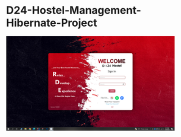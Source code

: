 # D24-Hostel-Management-Hibernate-Project

<img src="src/lk/ijse/hostelmanagement/assests/Screenshot/Screenshot (97).png" alt="drawing" width="90%" height="75%" align="center">
